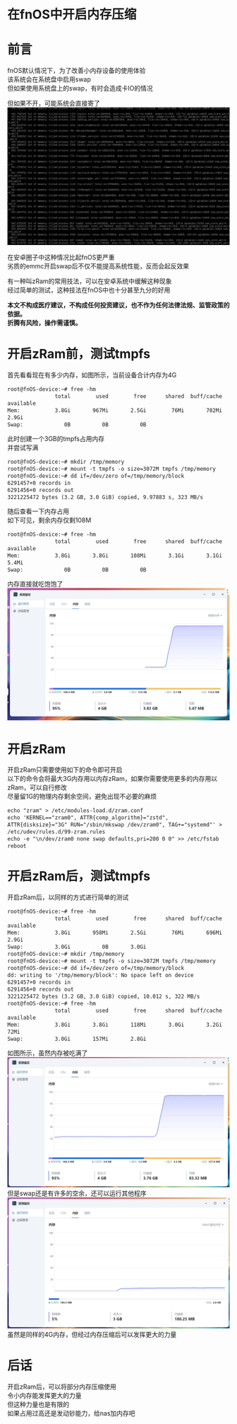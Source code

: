 # 在fnOS中开启内存压缩

# 前言
fnOS默认情况下，为了改善小内存设备的使用体验   
该系统会在系统盘中启用swap  
但如果使用系统盘上的swap，有时会造成卡IO的情况

但如果不开，可能系统会直接寄了  
![20241124202941.jpg](img/20241124202941.jpg)

在安卓圈子中这种情况比起fnOS更严重  
劣质的emmc开启swap后不仅不能提高系统性能，反而会起反效果

有一种叫zRam的常用技法，可以在安卓系统中缓解这种现象  
经过简单的测试，这种技法在fnOS中也十分甚至九分的好用

**本文不构成医疗建议，不构成任何投资建议，也不作为任何法律法规、监管政策的依据。  
折腾有风险，操作需谨慎。**

# 开启zRam前，测试tmpfs
首先看看现在有多少内存，如图所示，当前设备合计内存为4G  
```log
root@fnOS-device:~# free -hm
               total        used        free      shared  buff/cache   available
Mem:           3.8Gi       967Mi       2.5Gi        76Mi       702Mi       2.9Gi
Swap:             0B          0B          0B
```  
此时创建一个3GB的tmpfs占用内存  
并尝试写满  
```log
root@fnOS-device:~# mkdir /tmp/memory
root@fnOS-device:~# mount -t tmpfs -o size=3072M tmpfs /tmp/memory
root@fnOS-device:~# dd if=/dev/zero of=/tmp/memory/block
6291457+0 records in
6291456+0 records out
3221225472 bytes (3.2 GB, 3.0 GiB) copied, 9.97883 s, 323 MB/s
```  
随后查看一下内存占用  
如下可见，剩余内存仅剩108M  
```log
root@fnOS-device:~# free -hm
               total        used        free      shared  buff/cache   available
Mem:           3.8Gi       3.8Gi       108Mi       3.1Gi       3.1Gi       5.4Mi
Swap:             0B          0B          0B
```
内存直接就吃饱饱了  
![20241124201708.jpg](img/20241124201708.jpg)

# 开启zRam
开启zRam只需要使用如下的命令即可开启  
以下的命令会将最大3G内存用以内存zRam，如果你需要使用更多的内存用以zRam，可以自行修改  
尽量留1G的物理内存剩余空间，避免出现不必要的麻烦  
```shell
echo "zram" > /etc/modules-load.d/zram.conf
echo 'KERNEL=="zram0", ATTR{comp_algorithm}="zstd", ATTR{disksize}="3G" RUN="/sbin/mkswap /dev/zram0", TAG+="systemd"' > /etc/udev/rules.d/99-zram.rules
echo -e "\n/dev/zram0 none swap defaults,pri=200 0 0" >> /etc/fstab
reboot
```

# 开启zRam后，测试tmpfs
开启zRam后，以同样的方式进行简单的测试  
```log
root@fnOS-device:~# free -hm
               total        used        free      shared  buff/cache   available
Mem:           3.8Gi       958Mi       2.5Gi        76Mi       696Mi       2.9Gi
Swap:          3.0Gi          0B       3.0Gi
root@fnOS-device:~# mkdir /tmp/memory
root@fnOS-device:~# mount -t tmpfs -o size=3072M tmpfs /tmp/memory
root@fnOS-device:~# dd if=/dev/zero of=/tmp/memory/block
dd: writing to '/tmp/memory/block': No space left on device
6291457+0 records in
6291456+0 records out
3221225472 bytes (3.2 GB, 3.0 GiB) copied, 10.012 s, 322 MB/s
root@fnOS-device:~# free -hm
               total        used        free      shared  buff/cache   available
Mem:           3.8Gi       3.8Gi       118Mi       3.0Gi       3.2Gi        72Mi
Swap:          3.0Gi       157Mi       2.8Gi
```  
如图所示，虽然内存被吃满了  
![20241124202511.jpg](img/20241124202511.jpg)  
但是swap还是有许多的空余，还可以运行其他程序  
![20241124202600.jpg](img/20241124202600.jpg)  
虽然是同样的4G内存，但经过内存压缩后可以发挥更大的力量  

# 后话
开启zRam后，可以将部分内存压缩使用  
令小内存能发挥更大的力量  
但这种力量也是有限的  
如果占用过高还是发动钞能力，给nas加内存吧